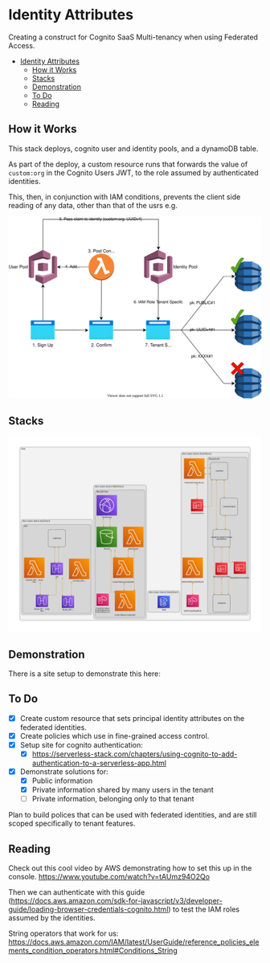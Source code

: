 # Identity Attributes

Creating a construct for Cognito SaaS Multi-tenancy when using Federated Access.

- [Identity Attributes](#identity-attributes)
  - [How it Works](#how-it-works)
  - [Stacks](#stacks)
  - [Demonstration](#demonstration)
  - [To Do](#to-do)
  - [Reading](#reading)

## How it Works

This stack deploys, cognito user and identity pools, and a dynamoDB table.

As part of the deploy, a custom resource runs that forwards the value of `custom:org` in the Cognito Users JWT, to the role assumed by authenticated identities.

This, then, in conjunction with IAM conditions, prevents the client side reading of any data, other than that of the usrs e.g.

![Design of the stack showing 7 sign up steps](frontend/public/design.drawio.svg)

## Stacks

![Produced by cdk-dia](./diagram.png)

## Demonstration

There is a site setup to demonstrate this here:

## To Do

- [x] Create custom resource that sets principal identity attributes on the federated identities.
- [x] Create policies which use in fine-grained access control.
- [x] Setup site for cognito authentication:
  - [x] https://serverless-stack.com/chapters/using-cognito-to-add-authentication-to-a-serverless-app.html
- [x] Demonstrate solutions for:
  - [x] Public information
  - [x] Private information shared by many users in the tenant
  - [ ] Private information, belonging only to that tenant

Plan to build polices that can be used with federated identities, and are still scoped specifically to tenant features.

## Reading

Check out this cool video by AWS demonstrating how to set this up in the console. https://www.youtube.com/watch?v=tAUmz94O2Qo

Then we can authenticate with this guide (https://docs.aws.amazon.com/sdk-for-javascript/v3/developer-guide/loading-browser-credentials-cognito.html) to test the IAM roles assumed by the identities.

String operators that work for us: https://docs.aws.amazon.com/IAM/latest/UserGuide/reference_policies_elements_condition_operators.html#Conditions_String
